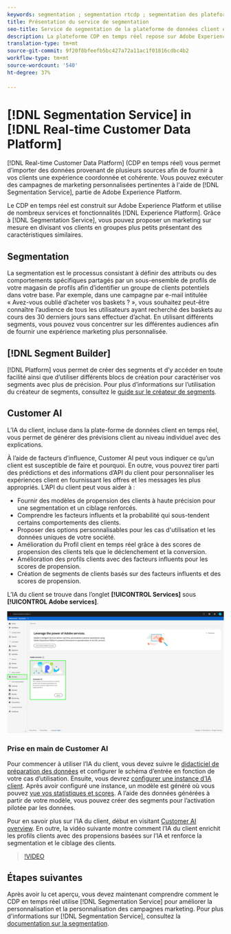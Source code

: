 ```yaml
---
keywords: segmentation ; segmentation rtcdp ; segmentation des plateformes de données client en temps réel
title: Présentation du service de segmentation
seo-title: Service de segmentation de la plateforme de données client en temps réel
description: La plateforme CDP en temps réel repose sur Adobe Experience Platform et utilise de nombreux services et fonctionnalités d’Experience Platform. Grâce au service de segmentation, vous pouvez proposer un marketing sur mesure en divisant vos clients en groupes restreints aux caractéristiques similaires.
translation-type: tm+mt
source-git-commit: 9f20f8bfeefb5bc427a72a11ac1f01816cdbc4b2
workflow-type: tm+mt
source-wordcount: '540'
ht-degree: 37%

---
```



# [!DNL Segmentation Service] in [!DNL Real-time Customer Data Platform]

[!DNL Real-time Customer Data Platform] (CDP en temps réel) vous permet d’importer des données provenant de plusieurs sources afin de fournir à vos clients une expérience coordonnée et cohérente. Vous pouvez exécuter des campagnes de marketing personnalisées pertinentes à l&#39;aide de [!DNL Segmentation Service], partie de Adobe Experience Platform.

Le CDP en temps réel est construit sur Adobe Experience Platform et utilise de nombreux services et fonctionnalités [!DNL Experience Platform]. Grâce à [!DNL Segmentation Service], vous pouvez proposer un marketing sur mesure en divisant vos clients en groupes plus petits présentant des caractéristiques similaires.

## Segmentation

La segmentation est le processus consistant à définir des attributs ou des comportements spécifiques partagés par un sous-ensemble de profils de votre magasin de profils afin d’identifier un groupe de clients potentiels dans votre base. Par exemple, dans une campagne par e-mail intitulée « Avez-vous oublié d’acheter vos baskets ? », vous souhaitez peut-être connaître l’audience de tous les utilisateurs ayant recherché des baskets au cours des 30 derniers jours sans effectuer d’achat. En utilisant différents segments, vous pouvez vous concentrer sur les différentes audiences afin de fournir une expérience marketing plus personnalisée.

## [!DNL Segment Builder]

[!DNL Platform] vous permet de créer des segments et d’y accéder en toute facilité ainsi que d’utiliser différents blocs de création pour caractériser vos segments avec plus de précision. Pour plus d’informations sur l’utilisation du créateur de segments, consultez le [guide sur le créateur de segments](./segment-builder-guide.md).

## Customer AI

L’IA du client, incluse dans la plate-forme de données client en temps réel, vous permet de générer des prévisions client au niveau individuel avec des explications.

À l’aide de facteurs d’influence, Customer AI peut vous indiquer ce qu’un client est susceptible de faire et pourquoi. En outre, vous pouvez tirer parti des prédictions et des informations d’API du client pour personnaliser les expériences client en fournissant les offres et les messages les plus appropriés. L’API du client peut vous aider à :

* Fournir des modèles de propension des clients à haute précision pour une segmentation et un ciblage renforcés.
* Comprendre les facteurs influents et la probabilité qui sous-tendent certains comportements des clients.
* Proposer des options personnalisables pour les cas d&#39;utilisation et les données uniques de votre société.
* Amélioration du Profil client en temps réel grâce à des scores de propension des clients tels que le déclenchement et la conversion.
* Amélioration des profils clients avec des facteurs influents pour les scores de propension.
* Création de segments de clients basés sur des facteurs influents et des scores de propension.

L’IA du client se trouve dans l’onglet **[!UICONTROL Services]** sous **[!UICONTROL Adobe services]**.

![Emplacement de l’API client](../assets/overview/rtcdp-customer-ai.png)

### Prise en main de Customer AI

Pour commencer à utiliser l’IA du client, vous devez suivre le [didacticiel de préparation des données](../../intelligent-services/data-preparation.md) et configurer le schéma d’entrée en fonction de votre cas d’utilisation. Ensuite, vous devrez [configurer une instance d’IA client](../../intelligent-services/customer-ai/user-guide/configure.md). Après avoir configuré une instance, un modèle est généré où vous pouvez [vue vos statistiques et scores](../../intelligent-services/customer-ai/user-guide/discover-insights.md). A l’aide des données générées à partir de votre modèle, vous pouvez créer des segments pour l’activation pilotée par les données.

Pour en savoir plus sur l’IA du client, début en visitant [Customer AI overview](../../intelligent-services/customer-ai/overview.md). En outre, la vidéo suivante montre comment l’IA du client enrichit les profils clients avec des propensions basées sur l’IA et renforce la segmentation et le ciblage des clients.

>[!VIDEO](https://video.tv.adobe.com/v/40374/?quality=12&learn=on)


## Étapes suivantes

Après avoir lu cet aperçu, vous devez maintenant comprendre comment le CDP en temps réel utilise [!DNL Segmentation Service] pour améliorer la personnalisation et la personnalisation des campagnes marketing. Pour plus d&#39;informations sur [!DNL Segmentation Service], consultez la [documentation sur la segmentation](../../segmentation/home.md).
